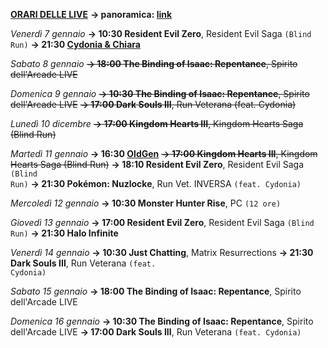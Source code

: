 <b><u>ORARI DELLE LIVE</u></b>
<b>→ panoramica: <a href="https://trello.com/b/iKwdSGf3/sabaku">link</a></b>

<i>Venerdì 7 gennaio</i>
<b>→ 10:30 Resident Evil Zero</b>, Resident Evil Saga <code>(Blind Run)</code>
<b>→ 21:30 <a href="https://www.twitch.tv/cydonia_chiara">Cydonia & Chiara</a></b>

<i>Sabato 8 gennaio</i>
<s><b>→ 18:00 The Binding of Isaac: Repentance</b>, Spirito dell'Arcade LIVE</s>

<i>Domenica 9 gennaio</i>
<s><b>→ 10:30 The Binding of Isaac: Repentance</b>, Spirito dell'Arcade LIVE</s>
<s><b>→ 17:00 Dark Souls III</b>, Run Veterana (feat. Cydonia)</s>

<i>Lunedì 10 dicembre</i>
<s><b>→ 17:00 Kingdom Hearts III</b>, Kingdom Hearts Saga (Blind Run)</s>

<i>Martedì 11 gennaio</i>
<b>→ 16:30 <a href="https://www.twitch.tv/oldgenproject">OldGen</a></b>
<s><b>→ 17:00 Kingdom Hearts III</b>, Kingdom Hearts Saga (Blind Run)</s>
<b>→ 18:10 Resident Evil Zero</b>, Resident Evil Saga <code>(Blind Run)</code>
<b>→ 21:30 Pokémon: Nuzlocke</b>, Run Vet. INVERSA <code>(feat. Cydonia)</code>

<i>Mercoledì 12 gennaio</i>
<b>→ 10:30 Monster Hunter Rise</b>, PC <code>(12 ore)</code>

<i>Giovedì 13 gennaio</i>
<b>→ 17:00 Resident Evil Zero</b>, Resident Evil Saga <code>(Blind Run)</code>
<b>→ 21:30 Halo Infinite</b>

<i>Venerdì 14 gennaio</i>
<b>→ 10:30 Just Chatting</b>, Matrix Resurrections
<b>→ 21:30 Dark Souls III</b>, Run Veterana <code>(feat. Cydonia)</code>

<i>Sabato 15 gennaio</i>
<b>→ 18:00 The Binding of Isaac: Repentance</b>, Spirito dell'Arcade LIVE

<i>Domenica 16 gennaio</i>
<b>→ 10:30 The Binding of Isaac: Repentance</b>, Spirito dell'Arcade LIVE
<b>→ 17:00 Dark Souls III</b>, Run Veterana <code>(feat. Cydonia)</code>
